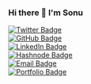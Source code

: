 ### Hi there 👋 I'm Sonu
<!-- [![Anurag's GitHub stats](https://github-readme-stats.vercel.app/api?username=SonuBardai)](https://github.com/anuraghazra/github-readme-stats) -->
[![Twitter Badge](https://img.shields.io/badge/Twitter-1DA1F2?logo=twitter&logoColor=fff&style=for-the-badge)](https://twitter.com/SonuBardai)
<br/>
[![GitHub Badge](https://img.shields.io/badge/Github-333333?logo=github&logoColor=fff&style=for-the-badge)](https://github.com/SonuBardai)
<br/>
[![LinkedIn Badge](https://img.shields.io/badge/LinkedIn-0077B5?style=for-the-badge&logo=linkedin&logoColor=white)](https://www.linkedin.com/in/sonu-bardai/)
<br/>
[![Hashnode Badge](https://camo.githubusercontent.com/4903b1622b93d6b463a65bfd79c818140334fb599ee94d2c3143a3ba58683138/68747470733a2f2f696d672e736869656c64732e696f2f62616467652f486173686e6f64652d3239363246463f7374796c653d666f722d7468652d6261646765266c6f676f3d686173686e6f6465266c6f676f436f6c6f723d7768697465)](https://sonubardai.hashnode.dev/)
<br/>
[![Email Badge](https://camo.githubusercontent.com/571384769c09e0c66b45e39b5be70f68f552db3e2b2311bc2064f0d4a9f5983b/68747470733a2f2f696d672e736869656c64732e696f2f62616467652f476d61696c2d4431343833363f7374796c653d666f722d7468652d6261646765266c6f676f3d676d61696c266c6f676f436f6c6f723d7768697465)](mailto:sonubardai9@gmail.com)
<br/>
[![Portfolio Badge](https://img.shields.io/badge/Portfolio-f7ad19?logo=awesomelists&logoColor=000&style=for-the-badge)](https://sonubardai-portfolio.web.app/)
